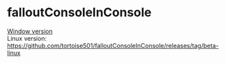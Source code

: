 # falloutConsoleInConsole
<a href="https://github.com/tortoise501/falloutConsoleInConsole/releases/tag/beta-Win">Window version</a>
<br>
Linux version:
https://github.com/tortoise501/falloutConsoleInConsole/releases/tag/beta-linux
